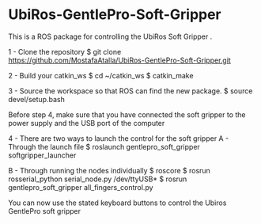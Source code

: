 # UbiRos-GentlePro-Soft-Gripper
This is a ROS package for controlling the UbiRos Soft Gripper .

1 - Clone the repository
$ git clone https://github.com/MostafaAtalla/UbiRos-GentlePro-Soft-Gripper.git

2 - Build your catkin_ws
$ cd ~/catkin_ws 
$ catkin_make

3 - Source the workspace so that ROS can find the new package.
$ source devel/setup.bash 

Before step 4, make sure that you have connected the soft gripper to the power supply and the USB port of the computer

4 - There are two ways to launch the control for the soft gripper
  A - Through the launch file
  $ roslaunch gentlepro_soft_gripper softgripper_launcher
 
  B - Through running the nodes individually
  $ roscore
  $ rosrun rosserial_python serial_node.py /dev/ttyUSB*
  $ rosrun gentlepro_soft_gripper all_fingers_control.py 
  
  You can now use the stated keyboard buttons to control the Ubiros GentlePro soft gripper
